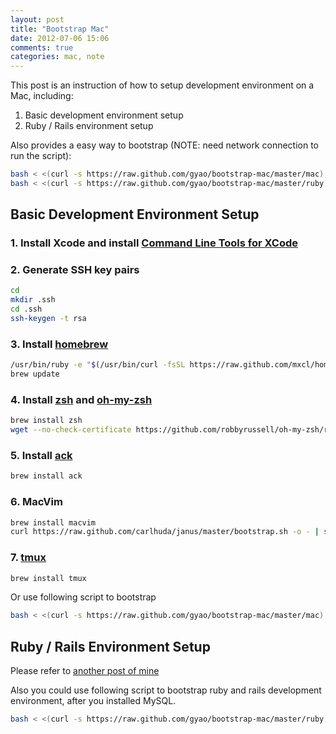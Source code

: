 ```yaml
---
layout: post
title: "Bootstrap Mac"
date: 2012-07-06 15:06
comments: true
categories: mac, note
---
```


This post is an instruction of how to setup development environment on a Mac, including:

1. Basic development environment setup
2. Ruby / Rails environment setup

Also provides a easy way to bootstrap (NOTE: need network connection to run the script):


```bash
bash < <(curl -s https://raw.github.com/gyao/bootstrap-mac/master/mac)
bash < <(curl -s https://raw.github.com/gyao/bootstrap-mac/master/ruby)
```

<!-- more -->

## Basic Development Environment Setup

### 1. Install Xcode and install [Command Line Tools for XCode][1]

[1]:https://developer.apple.com/downloads/index.action


### 2. Generate SSH key pairs 

```bash
cd
mkdir .ssh
cd .ssh
ssh-keygen -t rsa
```

### 3. Install [homebrew][2]

[2]:http://mxcl.github.com/homebrew/

```bash
/usr/bin/ruby -e "$(/usr/bin/curl -fsSL https://raw.github.com/mxcl/homebrew/master/Library/Contributions/install_homebrew.rb)"
brew update
```

### 4. Install [zsh][3] and [oh-my-zsh][4]

[3]:www.zsh.org
[4]:https://github.com/robbyrussell/oh-my-zsh/

```bash
brew install zsh
wget --no-check-certificate https://github.com/robbyrussell/oh-my-zsh/raw/master/tools/install.sh -O - | sh
```

### 5. Install [ack][5]

[5]:http://betterthangrep.com/

```bash
brew install ack
```

### 6. MacVim

```bash
brew install macvim
curl https://raw.github.com/carlhuda/janus/master/bootstrap.sh -o - | sh
```

### 7. [tmux][6]

[6]:tmux.sourceforge.net

```bash
brew install tmux
```

Or use following script to bootstrap

```bash
bash < <(curl -s https://raw.github.com/gyao/bootstrap-mac/master/mac)
```

## Ruby / Rails Environment Setup

Please refer to [another post of mine](/blog/2012/06/28/setup-rails-environment-on-mac-lion)

Also you could use following script to bootstrap ruby and rails development environment, after you installed MySQL.

```bash
bash < <(curl -s https://raw.github.com/gyao/bootstrap-mac/master/ruby)
```




